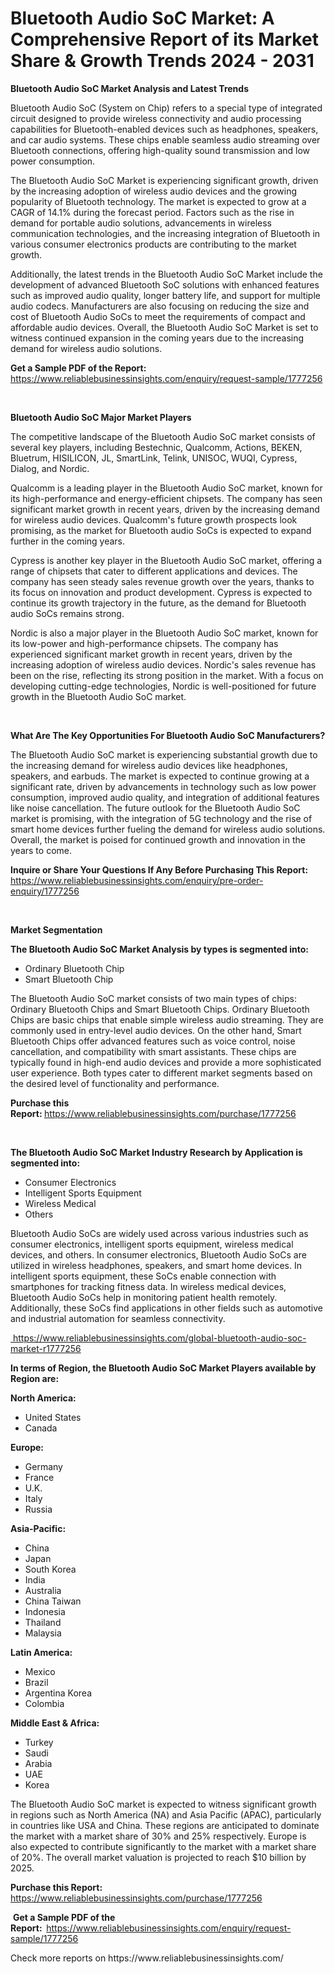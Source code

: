 <p><h1>Bluetooth Audio SoC Market: A Comprehensive Report of its Market Share & Growth Trends 2024 - 2031</h1></p><p><strong>Bluetooth Audio SoC Market Analysis and Latest Trends</strong></p>
<p><p>Bluetooth Audio SoC (System on Chip) refers to a special type of integrated circuit designed to provide wireless connectivity and audio processing capabilities for Bluetooth-enabled devices such as headphones, speakers, and car audio systems. These chips enable seamless audio streaming over Bluetooth connections, offering high-quality sound transmission and low power consumption.</p><p>The Bluetooth Audio SoC Market is experiencing significant growth, driven by the increasing adoption of wireless audio devices and the growing popularity of Bluetooth technology. The market is expected to grow at a CAGR of 14.1% during the forecast period. Factors such as the rise in demand for portable audio solutions, advancements in wireless communication technologies, and the increasing integration of Bluetooth in various consumer electronics products are contributing to the market growth.</p><p>Additionally, the latest trends in the Bluetooth Audio SoC Market include the development of advanced Bluetooth SoC solutions with enhanced features such as improved audio quality, longer battery life, and support for multiple audio codecs. Manufacturers are also focusing on reducing the size and cost of Bluetooth Audio SoCs to meet the requirements of compact and affordable audio devices. Overall, the Bluetooth Audio SoC Market is set to witness continued expansion in the coming years due to the increasing demand for wireless audio solutions.</p></p>
<p><strong>Get a Sample PDF of the Report:&nbsp;</strong> <a href="https://www.reliablebusinessinsights.com/enquiry/request-sample/1777256">https://www.reliablebusinessinsights.com/enquiry/request-sample/1777256</a></p>
<p>&nbsp;</p>
<p><strong>Bluetooth Audio SoC Major Market Players</strong></p>
<p><p>The competitive landscape of the Bluetooth Audio SoC market consists of several key players, including Bestechnic, Qualcomm, Actions, BEKEN, Bluetrum, HISILICON, JL, SmartLink, Telink, UNISOC, WUQI, Cypress, Dialog, and Nordic.</p><p>Qualcomm is a leading player in the Bluetooth Audio SoC market, known for its high-performance and energy-efficient chipsets. The company has seen significant market growth in recent years, driven by the increasing demand for wireless audio devices. Qualcomm's future growth prospects look promising, as the market for Bluetooth audio SoCs is expected to expand further in the coming years.</p><p>Cypress is another key player in the Bluetooth Audio SoC market, offering a range of chipsets that cater to different applications and devices. The company has seen steady sales revenue growth over the years, thanks to its focus on innovation and product development. Cypress is expected to continue its growth trajectory in the future, as the demand for Bluetooth audio SoCs remains strong.</p><p>Nordic is also a major player in the Bluetooth Audio SoC market, known for its low-power and high-performance chipsets. The company has experienced significant market growth in recent years, driven by the increasing adoption of wireless audio devices. Nordic's sales revenue has been on the rise, reflecting its strong position in the market. With a focus on developing cutting-edge technologies, Nordic is well-positioned for future growth in the Bluetooth Audio SoC market.</p></p>
<p>&nbsp;</p>
<p><strong>What Are The Key Opportunities For Bluetooth Audio SoC Manufacturers?</strong></p>
<p><p>The Bluetooth Audio SoC market is experiencing substantial growth due to the increasing demand for wireless audio devices like headphones, speakers, and earbuds. The market is expected to continue growing at a significant rate, driven by advancements in technology such as low power consumption, improved audio quality, and integration of additional features like noise cancellation. The future outlook for the Bluetooth Audio SoC market is promising, with the integration of 5G technology and the rise of smart home devices further fueling the demand for wireless audio solutions. Overall, the market is poised for continued growth and innovation in the years to come.</p></p>
<p><strong>Inquire or Share Your Questions If Any Before Purchasing This Report:</strong> <a href="https://www.reliablebusinessinsights.com/enquiry/pre-order-enquiry/1777256">https://www.reliablebusinessinsights.com/enquiry/pre-order-enquiry/1777256</a></p>
<p>&nbsp;</p>
<p><strong>Market Segmentation</strong></p>
<p><strong>The Bluetooth Audio SoC Market Analysis by types is segmented into:</strong></p>
<p><ul><li>Ordinary Bluetooth Chip</li><li>Smart Bluetooth Chip</li></ul></p>
<p><p>The Bluetooth Audio SoC market consists of two main types of chips: Ordinary Bluetooth Chips and Smart Bluetooth Chips. Ordinary Bluetooth Chips are basic chips that enable simple wireless audio streaming. They are commonly used in entry-level audio devices. On the other hand, Smart Bluetooth Chips offer advanced features such as voice control, noise cancellation, and compatibility with smart assistants. These chips are typically found in high-end audio devices and provide a more sophisticated user experience. Both types cater to different market segments based on the desired level of functionality and performance.</p></p>
<p><strong>Purchase this Report:&nbsp;</strong><a href="https://www.reliablebusinessinsights.com/purchase/1777256">https://www.reliablebusinessinsights.com/purchase/1777256</a></p>
<p>&nbsp;</p>
<p><strong>The Bluetooth Audio SoC Market Industry Research by Application is segmented into:</strong></p>
<p><ul><li>Consumer Electronics</li><li>Intelligent Sports Equipment</li><li>Wireless Medical</li><li>Others</li></ul></p>
<p><p>Bluetooth Audio SoCs are widely used across various industries such as consumer electronics, intelligent sports equipment, wireless medical devices, and others. In consumer electronics, Bluetooth Audio SoCs are utilized in wireless headphones, speakers, and smart home devices. In intelligent sports equipment, these SoCs enable connection with smartphones for tracking fitness data. In wireless medical devices, Bluetooth Audio SoCs help in monitoring patient health remotely. Additionally, these SoCs find applications in other fields such as automotive and industrial automation for seamless connectivity.</p></p>
<p><a href="https://www.reliablebusinessinsights.com/global-bluetooth-audio-soc-market-r1777256">&nbsp;https://www.reliablebusinessinsights.com/global-bluetooth-audio-soc-market-r1777256</a></p>
<p><strong>In terms of Region, the Bluetooth Audio SoC Market Players available by Region are:</strong></p>
<p>
    <p> <strong> North America: </strong>
        <ul>
            <li>United States</li>
            <li>Canada</li>
        </ul>
        </p> 
    <p> <strong> Europe: </strong>
        <ul>
            <li>Germany</li>
            <li>France</li>
            <li>U.K.</li>
            <li>Italy</li>
            <li>Russia</li>
        </ul>
        </p> 
    <p> <strong> Asia-Pacific: </strong>
        <ul>
            <li>China</li>
            <li>Japan</li>
            <li>South Korea</li>
            <li>India</li>
            <li>Australia</li>
            <li>China Taiwan</li>
            <li>Indonesia</li>
            <li>Thailand</li>
            <li>Malaysia</li>
        </ul>
        </p> 
    <p> <strong> Latin America: </strong>
        <ul>
            <li>Mexico</li>
            <li>Brazil</li>
            <li>Argentina Korea</li>
            <li>Colombia</li>
        </ul>
        </p> 
    <p> <strong> Middle East & Africa: </strong>
        <ul>
            <li>Turkey</li>
            <li>Saudi</li>
            <li>Arabia</li>
            <li>UAE</li>
            <li>Korea</li>
        </ul>
    </p>
    </p>
<p><p>The Bluetooth Audio SoC market is expected to witness significant growth in regions such as North America (NA) and Asia Pacific (APAC), particularly in countries like USA and China. These regions are anticipated to dominate the market with a market share of 30% and 25% respectively. Europe is also expected to contribute significantly to the market with a market share of 20%. The overall market valuation is projected to reach $10 billion by 2025.</p></p>
<p><strong>Purchase this Report: </strong><a href="https://www.reliablebusinessinsights.com/purchase/1777256">https://www.reliablebusinessinsights.com/purchase/1777256</a></p>
<p>&nbsp;<strong>Get a Sample PDF of the Report:&nbsp;&nbsp;</strong><a href="https://www.reliablebusinessinsights.com/enquiry/request-sample/1777256">https://www.reliablebusinessinsights.com/enquiry/request-sample/1777256</a></p>
<p><strong></strong></p>
<p>Check more reports on https://www.reliablebusinessinsights.com/</p>
